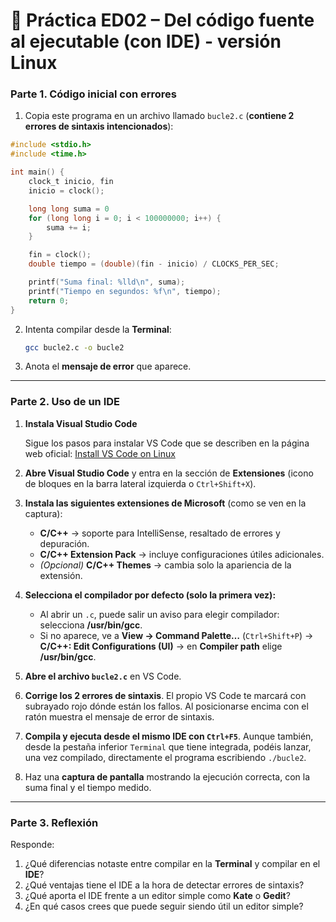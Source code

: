 
# 📘 Práctica ED02 – Del código fuente al ejecutable (con IDE) - versión Linux

### Parte 1. Código inicial con errores

1. Copia este programa en un archivo llamado `bucle2.c` (**contiene 2 errores de sintaxis intencionados**):

```c
#include <stdio.h>
#include <time.h>

int main() {
    clock_t inicio, fin
    inicio = clock();

    long long suma = 0
    for (long long i = 0; i < 100000000; i++) {
        suma += i;
    }

    fin = clock();
    double tiempo = (double)(fin - inicio) / CLOCKS_PER_SEC;

    printf("Suma final: %lld\n", suma);
    printf("Tiempo en segundos: %f\n", tiempo);
    return 0;
}
```

2. Intenta compilar desde la **Terminal**:

   ```bash
   gcc bucle2.c -o bucle2
   ```

3. Anota el **mensaje de error** que aparece.

---

### Parte 2. Uso de un IDE

1. **Instala Visual Studio Code**

   Sigue los pasos para instalar VS Code que se describen en la página web oficial: [Install VS Code on Linux](https://code.visualstudio.com/docs/setup/linux)

2. **Abre Visual Studio Code** y entra en la sección de **Extensiones** (icono de bloques en la barra lateral izquierda o `Ctrl+Shift+X`).

3. **Instala las siguientes extensiones de Microsoft** (como se ven en la captura):

   * **C/C++** → soporte para IntelliSense, resaltado de errores y depuración.
   * **C/C++ Extension Pack** → incluye configuraciones útiles adicionales.
   * *(Opcional)* **C/C++ Themes** → cambia solo la apariencia de la extensión.

4. **Selecciona el compilador por defecto (solo la primera vez):**

   * Al abrir un `.c`, puede salir un aviso para elegir compilador: selecciona **/usr/bin/gcc**.
   * Si no aparece, ve a **View → Command Palette…** (`Ctrl+Shift+P`) → **C/C++: Edit Configurations (UI)** → en **Compiler path** elige **/usr/bin/gcc**.

5. **Abre el archivo `bucle2.c`** en VS Code.

6. **Corrige los 2 errores de sintaxis**. El propio VS Code te marcará con subrayado rojo dónde están los fallos. Al posicionarse encima con el ratón muestra el mensaje de error de sintaxis.

7. **Compila y ejecuta desde el mismo IDE con `Ctrl+F5`**. Aunque también, desde la pestaña inferior `Terminal` que tiene integrada, podéis lanzar, una vez compilado, directamente el programa escribiendo `./bucle2`.

8. Haz una **captura de pantalla** mostrando la ejecución correcta, con la suma final y el tiempo medido.

---

### Parte 3. Reflexión

Responde:

1. ¿Qué diferencias notaste entre compilar en la **Terminal** y compilar en el **IDE**?
2. ¿Qué ventajas tiene el IDE a la hora de detectar errores de sintaxis?
3. ¿Qué aporta el IDE frente a un editor simple como **Kate** o **Gedit**?
4. ¿En qué casos crees que puede seguir siendo útil un editor simple?

